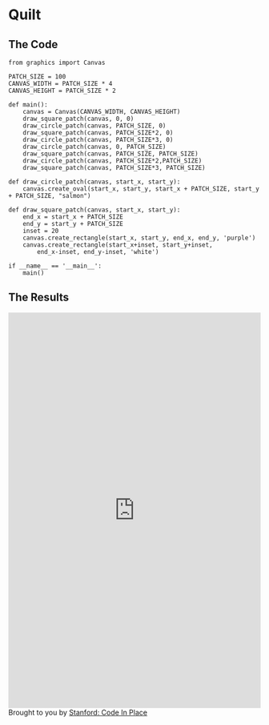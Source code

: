 # Quilt

## The Code

```
from graphics import Canvas

PATCH_SIZE = 100
CANVAS_WIDTH = PATCH_SIZE * 4
CANVAS_HEIGHT = PATCH_SIZE * 2

def main():
    canvas = Canvas(CANVAS_WIDTH, CANVAS_HEIGHT)
    draw_square_patch(canvas, 0, 0)
    draw_circle_patch(canvas, PATCH_SIZE, 0)
    draw_square_patch(canvas, PATCH_SIZE*2, 0)
    draw_circle_patch(canvas, PATCH_SIZE*3, 0)
    draw_circle_patch(canvas, 0, PATCH_SIZE)
    draw_square_patch(canvas, PATCH_SIZE, PATCH_SIZE)
    draw_circle_patch(canvas, PATCH_SIZE*2,PATCH_SIZE)
    draw_square_patch(canvas, PATCH_SIZE*3, PATCH_SIZE)
    
def draw_circle_patch(canvas, start_x, start_y):
    canvas.create_oval(start_x, start_y, start_x + PATCH_SIZE, start_y + PATCH_SIZE, "salmon")

def draw_square_patch(canvas, start_x, start_y):
    end_x = start_x + PATCH_SIZE
    end_y = start_y + PATCH_SIZE
    inset = 20
    canvas.create_rectangle(start_x, start_y, end_x, end_y, 'purple')
    canvas.create_rectangle(start_x+inset, start_y+inset, 
        end_x-inset, end_y-inset, 'white')

if __name__ == '__main__':
    main()
```

## The Results

<iframe src="https://codeinplace.stanford.edu/cip3/share/pyHXpPDGwo8hRQl5DFj2" width="100%" height="790px" frameBorder="0" style="border: 0;"></iframe><br>Brought to you by <a href="https://codeinplace.stanford.edu/" target="_blank">Stanford: Code In Place</a>